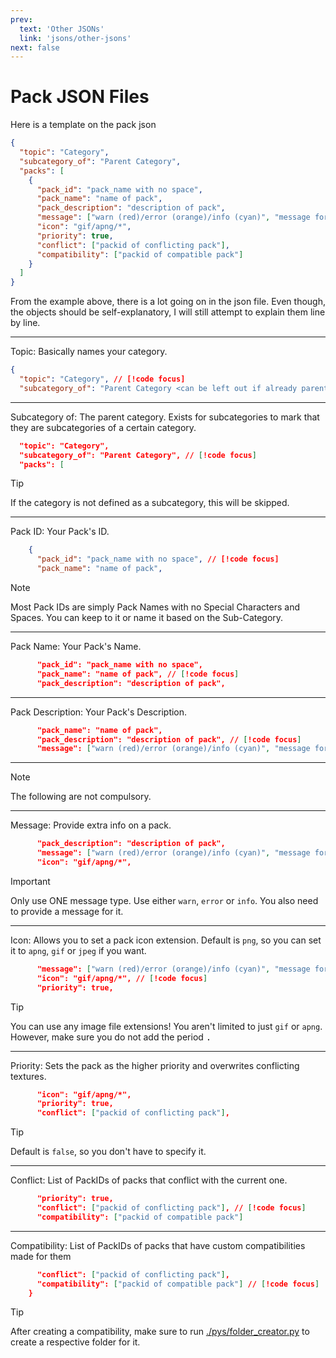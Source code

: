 ```yaml
---
prev:
  text: 'Other JSONs'
  link: 'jsons/other-jsons'
next: false
---
```

# Pack JSON Files

Here is a template on the pack json

```json
{
  "topic": "Category",
  "subcategory_of": "Parent Category",
  "packs": [
    {
      "pack_id": "pack_name with no space",
      "pack_name": "name of pack",
      "pack_description": "description of pack",
      "message": ["warn (red)/error (orange)/info (cyan)", "message for it"],
      "icon": "gif/apng/*",
      "priority": true,
      "conflict": ["packid of conflicting pack"],
      "compatibility": ["packid of compatible pack"]
    }
  ]
}
```

From the example above, there is a lot going on in the json file. Even though, the objects should be self-explanatory, I will still attempt to explain them line by line.

---
Topic: Basically names your category.
```json
{
  "topic": "Category", // [!code focus]
  "subcategory_of": "Parent Category <can be left out if already parent>",
```
---
Subcategory of: The parent category. Exists for subcategories to mark that they are subcategories of a certain category.
```json
  "topic": "Category",
  "subcategory_of": "Parent Category", // [!code focus]
  "packs": [
```
> [!TIP]
>
> If the category is not defined as a subcategory, this will be skipped.
---
Pack ID: Your Pack's ID.
```json
    {
      "pack_id": "pack_name with no space", // [!code focus]
      "pack_name": "name of pack",
```
> [!NOTE]
> 
> Most Pack IDs are simply Pack Names with no Special Characters and Spaces. You can keep to it or name it based on the Sub-Category.
---
Pack Name: Your Pack's Name.
```json
      "pack_id": "pack_name with no space",
      "pack_name": "name of pack", // [!code focus]
      "pack_description": "description of pack",
```
---
Pack Description: Your Pack's Description.
```json
      "pack_name": "name of pack",
      "pack_description": "description of pack", // [!code focus]
      "message": ["warn (red)/error (orange)/info (cyan)", "message for it"],
```
---
> [!NOTE]
>
> The following are not compulsory.
---
Message: Provide extra info on a pack.
```json
      "pack_description": "description of pack",
      "message": ["warn (red)/error (orange)/info (cyan)", "message for it"], // [!code focus]
      "icon": "gif/apng/*",
```
> [!IMPORTANT]
>
> Only use ONE message type. Use either `warn`, `error` or `info`.
> You also need to provide a message for it.
---
Icon: Allows you to set a pack icon extension. Default is `png`, so you can set it to `apng`, `gif` or `jpeg` if you want.
```json
      "message": ["warn (red)/error (orange)/info (cyan)", "message for it"],
      "icon": "gif/apng/*", // [!code focus]
      "priority": true,
```
> [!TIP]
>
> You can use any image file extensions! You aren't limited to just `gif` or `apng`.
> However, make sure you do not add the period <kbd>.</kbd>
---
Priority: Sets the pack as the higher priority and overwrites conflicting textures.
```json
      "icon": "gif/apng/*",
      "priority": true,
      "conflict": ["packid of conflicting pack"],
```
> [!TIP]
>
> Default is `false`, so you don't have to specify it.
---
Conflict: List of PackIDs of packs that conflict with the current one.
```json
      "priority": true,
      "conflict": ["packid of conflicting pack"], // [!code focus]
      "compatibility": ["packid of compatible pack"]
```
---
Compatibility: List of PackIDs of packs that have custom compatibilities made for them
```json
      "conflict": ["packid of conflicting pack"],
      "compatibility": ["packid of compatible pack"] // [!code focus]
    }
```
> [!TIP]
>
> After creating a compatibility, make sure to run [./pys/folder_creator.py](https://github.com/BEComTweaks/resource-packs/blob/main/pys/folder_creator.py) to create a respective folder for it.
